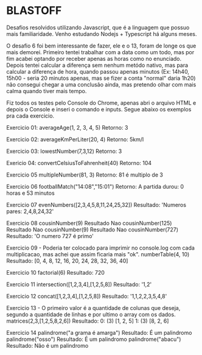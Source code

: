 # BLASTOFF

Desafios resolvidos utilizando Javascript, que é a linguagem que possuo mais familiaridade. Venho estudando Nodejs + Typescript há alguns meses. 

O desafio 6 foi bem interessante de fazer, ele e o 13, foram de longe os que mais demorei. Primeiro tentei trabalhar com a data como um todo, 
mas por fim acabei optando por receber apenas as horas como no enunciado. Depois tentei calcular a diferença sem nenhum metódo nativo, mas para
calcular a diferença de hora, quando passou apenas minutos (Ex: 14h40, 15h00 - seria 20 minutos apenas, mas se fizer a conta "normal" daria 1h20)
não consegui chegar a uma conclusão ainda, mas pretendo olhar com mais calma quando tiver mais tempo.

Fiz todos os testes pelo Console do Chrome, apenas abri o arquivo HTML e depois o Console e inseri o comando e inputs. Segue abaixo os exemplos pra cada exercicio.

Exercicio 01:
averageAge(1, 2, 3, 4, 5)
Retorno: 3

Exercicio 02:
averageKmPerLiter(20, 4)
Retorno: 5km/l

Exercicio 03: 
lowestNumber(7,3,12)
Retorno: 3

Exericio 04:
convertCelsiusToFahrenheit(40)
Retorno: 104

Exercicio 05
multipleNumber(81, 3)
Retorno: 81 é multiplo de 3

Exercicio 06
footballMatch("14:08","15:01")
Retorno: A partida durou: 0 horas e 53 minutos

Exercicio 07
evenNumbers([2,3,4,5,8,11,24,25,32])
Resultado: 'Numeros pares: 2,4,8,24,32'

Exercicio 08
cousinNumber(9)
Resultado Nao
cousinNumber(125)
Resultado Nao
cousinNumber(9)
Resultado Nao
cousinNumber(727)
Resultado: 'O numero 727 é primo'

Exercicio 09 - Poderia ter colocado para imprimir no console.log com cada multiplicacao, mas achei que assim ficaria mais "ok".
numberTable(4, 10)
Resultado: [0, 4, 8, 12, 16, 20, 24, 28, 32, 36, 40]

Exercicio 10
factorial(6)
Resultado: 720

Exercicio 11
intersection([1,2,3,4],[1,2,5,8])
Resultado: '1,2'

Exercicio 12
concat([1,2,3,4],[1,2,5,8])
Resultado: '1,1,2,2,3,5,4,8'

Exercicio 13 - O primeiro valor é a quantidade de colunas que deseja, segundo a quantidade de linhas e por ultimo o array com os dados.
matrices(2,3,[1,2,5,8,2,6])
Resultado: 0: (3) [1, 2, 5]
           1: (3) [8, 2, 6]

Exercicio 14 
palindrome("a grama é amarga")
Resultado: É um palindromo
palindrome("osso")
Resultado: É um palindromo
palindrome("abacu")
Resultado: Não é um palindromo
